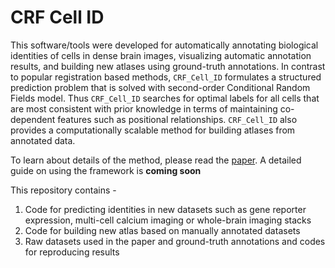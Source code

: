 # CRF Cell ID

This software/tools were developed for automatically annotating biological identities of cells in dense brain images, visualizing automatic annotation results, and building new atlases using ground-truth annotations. In contrast to popular registration based methods, `CRF_Cell_ID` formulates a structured prediction problem that is solved with second-order Conditional Random Fields model. Thus `CRF_Cell_ID` searches for optimal labels for all cells that are most consistent with prior knowledge in terms of maintaining co-dependent features such as positional relationships. `CRF_Cell_ID` also provides a computationally scalable method for building atlases from annotated data.

To learn about details of the method, please read the <a href="https://www.biorxiv.org/content/10.1101/2020.03.10.986356v1">paper</a>. A detailed guide on using the framework is __coming soon__

This repository contains - 
1. Code for predicting identities in new datasets such as gene reporter expression, multi-cell calcium imaging or whole-brain imaging stacks
2. Code for building new atlas based on manually annotated datasets
3. Raw datasets used in the paper and ground-truth annotations and codes for reproducing results
	
	
	
  

  
